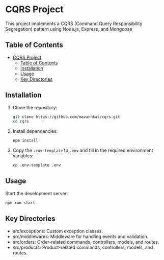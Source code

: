 # CQRS Project

This project implements a CQRS (Command Query Responsibility Segregation) pattern using Node.js, Express, and Mongoose

## Table of Contents

- [CQRS Project](#cqrs-project)
  - [Table of Contents](#table-of-contents)
  - [Installation](#installation)
  - [Usage](#usage)
  - [Key Directories](#key-directories)

## Installation

1. Clone the repository:
    ```sh
    git clone https://github.com/mavannkas/cqrs.git
    cd cqrs
    ```

2. Install dependencies:
    ```sh
    npm install
    ```

3. Copy the `.env-template` to `.env` and fill in the required environment variables:
    ```sh
    cp .env-template .env
    ```

## Usage

Start the development server:
```sh
npm run start
```

## Key Directories
* src/exceptions: Custom exception classes.
* src/middlewares: Middleware for handling events and validation.
* src/orders: Order-related commands, controllers, models, and routes.
* src/products: Product-related commands, controllers, models, and routes.
